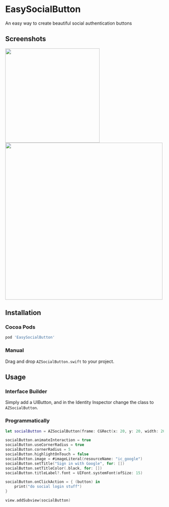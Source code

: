 # EasySocialButton
An easy way to create beautiful social authentication buttons

## Screenshots
<img src="Screenshots/demo.gif"  height="300" />


<img src="Screenshots/ss1.png"  height="500" />


## Installation

### Cocoa Pods

```bash
pod 'EasySocialButton'
```

### Manual

Drag and drop ```AZSocialButton.swift``` to your project.

## Usage

### Interface Builder

Simply add a UIButton, and in the Identity Inspector change the class to `AZSocialButton`.

### Programmatically

```swift
let socialButton = AZSocialButton(frame: CGRect(x: 20, y: 20, width: 200, height: 40))

socialButton.animateInteraction = true
socialButton.useCornerRadius = true
socialButton.cornerRadius = 5
socialButton.highlightOnTouch = false
socialButton.image = #imageLiteral(resourceName: "ic_google")
socialButton.setTitle("Sign in with Google", for: [])
socialButton.setTitleColor(.black, for: [])
socialButton.titleLabel?.font = UIFont.systemFont(ofSize: 15)

socialButton.onClickAction = { (button) in
    print("do social login stuff")
}

view.addSubview(socialButton)
```
